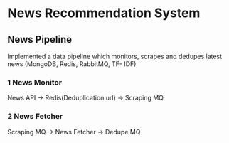 # News Recommendation System

## News Pipeline
Implemented a data pipeline which monitors, scrapes and dedupes latest news (MongoDB, Redis, RabbitMQ, TF- IDF)

### 1 News Monitor
News API -> Redis(Deduplication url) -> Scraping MQ

### 2 News Fetcher
Scraping MQ -> News Fetcher -> Dedupe MQ
